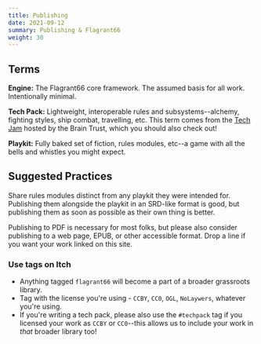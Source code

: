```yaml
---
title: Publishing
date: 2021-09-12
summary: Publishing & Flagrant66
weight: 30
---
```


## Terms

**Engine:** The Flagrant66 core framework. The assumed basis for all work. Intentionally minimal.

**Tech Pack:** Lightweight, interoperable rules and subsystems--alchemy, fighting styles, ship
combat, travelling, etc. This term comes from the [Tech Jam](https://itch.io/jam/tech-jam) hosted by
the Brain Trust, which you should also check out!

**Playkit:** Fully baked set of fiction, rules modules, etc--a game with all the bells and whistles
you might expect.

## Suggested Practices

Share rules modules distinct from any playkit they were intended for. Publishing them alongside the
playkit in an SRD-like format is good, but publishing them as soon as possible as their own thing is
better.

<!-- vale Jared.FakeGamerWords = NO -->

Publishing to PDF is necessary for most folks, but please also consider publishing to a web page,
EPUB, or other accessible format. Drop a line if you want your work linked on this site.

<!-- vale Jared.FakeGamerWords = YES -->

### Use tags on Itch

- Anything tagged `flagrant66` will become a part of a broader grassroots library.
- Tag with the license you're using - `CCBY`, `CC0`, `OGL`, `NoLaywers`, whatever you're using.
- If you're writing a tech pack, please also use the `#techpack` tag if you licensed your work as
  `CCBY` or `CC0`--this allows us to include your work in _that_ broader library too!
